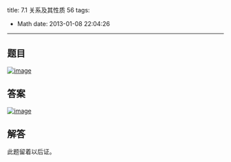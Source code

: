 title: 7.1 关系及其性质 56
tags:
  - Math
date: 2013-01-08 22:04:26
---

## 题目

[![image](http://freewind.me/wp-content/uploads/2013/01/image_thumb167.png "image")](http://freewind.me/wp-content/uploads/2013/01/image165.png)

## 答案

[![image](http://freewind.me/wp-content/uploads/2013/01/image_thumb168.png "image")](http://freewind.me/wp-content/uploads/2013/01/image166.png)

## 解答

此题留着以后证。